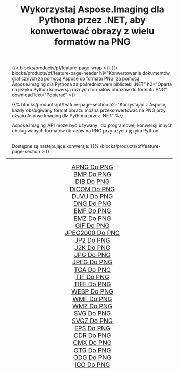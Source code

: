 ﻿---
title: Wykorzystaj Aspose.Imaging dla Pythona przez .NET, aby konwertować obrazy z wielu formatów na PNG 
weight: 3920
url: /pl/python-net/conversion/to/png/ 
lang: pl
langdirlevel: 2
locales: zh-hans,ja,it,ru,de,es,fr,nl,id,lt,pl,pt,vi,tr,ko,zh-hant,ar,hi,th,sv,cs,uk,he
description: Możesz użyć Aspose.Imaging dla Pythona za pośrednictwem biblioteki .NET, aby przekonwertować z różnych formatów na PNG
---

{{< blocks/products/pf/feature-page-wrap >}}
{{< blocks/products/pf/feature-page-header h1="Konwertowanie dokumentów graficznych za pomocą Aspose do formatu PNG  za pomocą Aspose.Imaging dla Pythona za pośrednictwem biblioteki .NET" h2="Oparta na języku Python konwersja różnych formatów obrazów do formatu PNG" downloadText="Pobierać" >}}


{{% blocks/products/pf/feature-page-section  h2="Korzystając z Aspose, każdy obsługiwany format obrazu można przekonwertować na PNG przy użyciu Aspose.Imaging dla Pythona przez .NET" %}}
<p align=justify>Aspose.Imaging API może być używany  do programowej konwersji innych obsługiwanych formatów obrazów na PNG przy użyciu języka Python.</p>
<br/>
Dostępne są następujące konwersje:
{{% /blocks/products/pf/feature-page-section %}}
<div class="container-fluid productfamilypage bg-gray">
    <div class="convertypes bg-gray agp-content section">
        <div class="container">
		<hr style="margin-left:-20px;"/>
		<div class="row other-converters" style="gap: 10px;font-size: 19px;text-align:center;">
		    <div class='col-md-2 other-converter remove-lp remove-rp'><a href="/imaging/pl/python-net/conversion/apng-to-png/" style="padding:15px;">APNG Do PNG</a></div>
<div class='col-md-2 other-converter remove-lp remove-rp'><a href="/imaging/pl/python-net/conversion/bmp-to-png/" style="padding:15px;">BMP Do PNG</a></div>
<div class='col-md-2 other-converter remove-lp remove-rp'><a href="/imaging/pl/python-net/conversion/dib-to-png/" style="padding:15px;">DIB Do PNG</a></div>
<div class='col-md-2 other-converter remove-lp remove-rp'><a href="/imaging/pl/python-net/conversion/dicom-to-png/" style="padding:15px;">DICOM Do PNG</a></div>
<div class='col-md-2 other-converter remove-lp remove-rp'><a href="/imaging/pl/python-net/conversion/djvu-to-png/" style="padding:15px;">DJVU Do PNG</a></div>
<div class='col-md-2 other-converter remove-lp remove-rp'><a href="/imaging/pl/python-net/conversion/dng-to-png/" style="padding:15px;">DNG Do PNG</a></div>
<div class='col-md-2 other-converter remove-lp remove-rp'><a href="/imaging/pl/python-net/conversion/emf-to-png/" style="padding:15px;">EMF Do PNG</a></div>
<div class='col-md-2 other-converter remove-lp remove-rp'><a href="/imaging/pl/python-net/conversion/emz-to-png/" style="padding:15px;">EMZ Do PNG</a></div>
<div class='col-md-2 other-converter remove-lp remove-rp'><a href="/imaging/pl/python-net/conversion/gif-to-png/" style="padding:15px;">GIF Do PNG</a></div>
<div class='col-md-2 other-converter remove-lp remove-rp'><a href="/imaging/pl/python-net/conversion/jpeg2000-to-png/" style="padding:15px;">JPEG2000 Do PNG</a></div>
<div class='col-md-2 other-converter remove-lp remove-rp'><a href="/imaging/pl/python-net/conversion/jp2-to-png/" style="padding:15px;">JP2 Do PNG</a></div>
<div class='col-md-2 other-converter remove-lp remove-rp'><a href="/imaging/pl/python-net/conversion/j2k-to-png/" style="padding:15px;">J2K Do PNG</a></div>
<div class='col-md-2 other-converter remove-lp remove-rp'><a href="/imaging/pl/python-net/conversion/jpg-to-png/" style="padding:15px;">JPG Do PNG</a></div>
<div class='col-md-2 other-converter remove-lp remove-rp'><a href="/imaging/pl/python-net/conversion/jpeg-to-png/" style="padding:15px;">JPEG Do PNG</a></div>
<div class='col-md-2 other-converter remove-lp remove-rp'><a href="/imaging/pl/python-net/conversion/tga-to-png/" style="padding:15px;">TGA Do PNG</a></div>
<div class='col-md-2 other-converter remove-lp remove-rp'><a href="/imaging/pl/python-net/conversion/tif-to-png/" style="padding:15px;">TIF Do PNG</a></div>
<div class='col-md-2 other-converter remove-lp remove-rp'><a href="/imaging/pl/python-net/conversion/tiff-to-png/" style="padding:15px;">TIFF Do PNG</a></div>
<div class='col-md-2 other-converter remove-lp remove-rp'><a href="/imaging/pl/python-net/conversion/webp-to-png/" style="padding:15px;">WEBP Do PNG</a></div>
<div class='col-md-2 other-converter remove-lp remove-rp'><a href="/imaging/pl/python-net/conversion/wmf-to-png/" style="padding:15px;">WMF Do PNG</a></div>
<div class='col-md-2 other-converter remove-lp remove-rp'><a href="/imaging/pl/python-net/conversion/wmz-to-png/" style="padding:15px;">WMZ Do PNG</a></div>
<div class='col-md-2 other-converter remove-lp remove-rp'><a href="/imaging/pl/python-net/conversion/svg-to-png/" style="padding:15px;">SVG Do PNG</a></div>
<div class='col-md-2 other-converter remove-lp remove-rp'><a href="/imaging/pl/python-net/conversion/svgz-to-png/" style="padding:15px;">SVGZ Do PNG</a></div>
<div class='col-md-2 other-converter remove-lp remove-rp'><a href="/imaging/pl/python-net/conversion/eps-to-png/" style="padding:15px;">EPS Do PNG</a></div>
<div class='col-md-2 other-converter remove-lp remove-rp'><a href="/imaging/pl/python-net/conversion/cdr-to-png/" style="padding:15px;">CDR Do PNG</a></div>
<div class='col-md-2 other-converter remove-lp remove-rp'><a href="/imaging/pl/python-net/conversion/cmx-to-png/" style="padding:15px;">CMX Do PNG</a></div>
<div class='col-md-2 other-converter remove-lp remove-rp'><a href="/imaging/pl/python-net/conversion/otg-to-png/" style="padding:15px;">OTG Do PNG</a></div>
<div class='col-md-2 other-converter remove-lp remove-rp'><a href="/imaging/pl/python-net/conversion/odg-to-png/" style="padding:15px;">ODG Do PNG</a></div>
<div class='col-md-2 other-converter remove-lp remove-rp'><a href="/imaging/pl/python-net/conversion/ico-to-png/" style="padding:15px;">ICO Do PNG</a></div>
                </div>
        </div>
    </div>
</div>
<br/>

